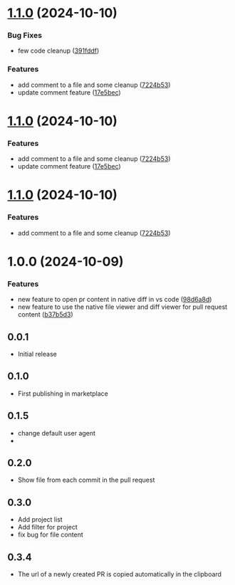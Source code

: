 # [1.1.0](https://github.com/damhau/azdo-pull-request/compare/v1.0.0...v1.1.0) (2024-10-10)


### Bug Fixes

* few code cleanup ([391fddf](https://github.com/damhau/azdo-pull-request/commit/391fddf9bd0cea2f91ee000cd1d8335e7b90c390))


### Features

* add comment to a file and some cleanup ([7224b53](https://github.com/damhau/azdo-pull-request/commit/7224b53a22616d88fda613b476d67260e4502211))
* update comment feature ([17e5bec](https://github.com/damhau/azdo-pull-request/commit/17e5bec9846cb1e73ea31bc9105fec009efa7d05))

# [1.1.0](https://github.com/damhau/azdo-pull-request/compare/v1.0.0...v1.1.0) (2024-10-10)


### Features

* add comment to a file and some cleanup ([7224b53](https://github.com/damhau/azdo-pull-request/commit/7224b53a22616d88fda613b476d67260e4502211))
* update comment feature ([17e5bec](https://github.com/damhau/azdo-pull-request/commit/17e5bec9846cb1e73ea31bc9105fec009efa7d05))

# [1.1.0](https://github.com/damhau/azdo-pull-request/compare/v1.0.0...v1.1.0) (2024-10-10)


### Features

* add comment to a file and some cleanup ([7224b53](https://github.com/damhau/azdo-pull-request/commit/7224b53a22616d88fda613b476d67260e4502211))

# 1.0.0 (2024-10-09)


### Features

* new feature to open pr content in native diff in vs code ([98d6a8d](https://github.com/damhau/azdo-pull-request/commit/98d6a8d7245d6b94c3e809e84a6847ccd8b770a6))
* new feature to use the native file viewer and diff viewer for pull request content ([b37b5d3](https://github.com/damhau/azdo-pull-request/commit/b37b5d3a468cad6f9c94c53120efbd6d438a2ccd))

## 0.0.1

- Initial release

## 0.1.0

- First publishing in marketplace

## 0.1.5

- change default user agent
-
## 0.2.0

- Show file from each commit in the pull request

## 0.3.0

- Add project list
- Add filter for project
- fix bug for file content


## 0.3.4

- The url of a newly created PR is copied automatically in the clipboard

